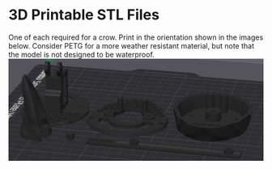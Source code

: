 # 3D Printable STL Files #
One of each required for a crow. 
Print in the orientation shown in the images below. 
Consider PETG for a more weather resistant material, but note that the model is not designed to be waterproof.
![STL Files for 3D printing](../images/AniCrow021.png)
